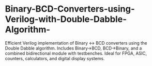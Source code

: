 # Binary-BCD-Converters-using-Verilog-with-Double-Dabble-Algorithm-
Efficient Verilog implementation of Binary ↔ BCD converters using the Double Dabble algorithm. Includes Binary→BCD, BCD→Binary, and a combined bidirectional module with testbenches. Ideal for FPGA, ASIC, counters, calculators, and digital display systems.
